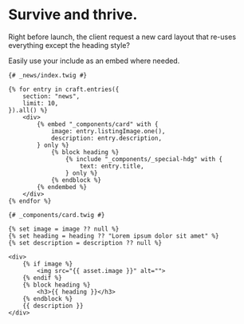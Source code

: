 # Survive and thrive.

Right before launch, the client request a new card layout that re-uses everything except the heading style?

Easily use your include as an embed where needed.

```twig
{# _news/index.twig #}

{% for entry in craft.entries({
    section: "news",
    limit: 10,
}).all() %}
    <div>
        {% embed "_components/card" with {
            image: entry.listingImage.one(),
            description: entry.description,
        } only %}
            {% block heading %}
                {% include "_components/_special-hdg" with {
                    text: entry.title,
                } only %}
            {% endblock %}
        {% endembed %}
    </div>
{% endfor %}
```

```twig
{# _components/card.twig #}

{% set image = image ?? null %}
{% set heading = heading ?? "Lorem ipsum dolor sit amet" %}
{% set description = description ?? null %}

<div>
    {% if image %}
        <img src="{{ asset.image }}" alt="">
    {% endif %}
    {% block heading %}
        <h3>{{ heading }}</h3>
    {% endblock %}
    {{ description }}
</div>
```
